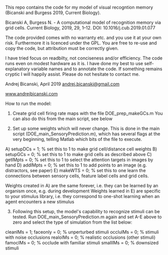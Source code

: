 This repo contains the code for my model of visual recogntion memory (Bicanski and Burgess 2019, Current Biology).

Bicanski A, Burgess N. - A computational model of recognition memory via grid cells. Current Biology, 2019, 29, 1–12. DOI: 10.1016/j.cub.2019.01.077

The code provided comes with no warranty etc. and you use it at your own risk. 
Furthermore it is licenced under the GPL. You are free to re-use and copy the 
code, but attribution must be correctly given.

I have tried focus on readbilty, not conciseness and/or efficiency. The code runs even on modest hardware as it 
is. I have done my best to use self-explanatory variable names and to annotate the code. 
If something remains cryptic I will happily assist. Please do not hesitate to contact me.

Andrej Bicanski, April 2019
andrej.bicanski@gmail.com

www.andrejbicanski.com



How to run the model:

1. Create grid cell firing rate maps with the file DOE_prep_makeGCs.m
You can also do this from the main script, see below

2. Set up some weights which will never change. This is done in the main script (DOE_main_SensoryPrediction.m), which has several flags at the very beginning, telling Matlab which bits of the file to execute.

A) setupDCs = 1; % set this to 1 to make grid cell/distance cell weights
B) setupGCs = 0; % set this to 1 to make grid cells as described above
C) getIMpts = 0; % set this to 1 to select the attention targets in images by hand
D) addIMpts = 0; % set this to 1 to add points to an image (e.g. distractors, see paper)
E) makeWTS  = 0; % set this to one learn the connections between sensory cells, feature label cells and grid cells.

Weights created in A) are the same forever, i.e. they can be learned by an organism once, e.g. during development
Weights learned in E) are specific to your stimulus library, i.e. they correspond to one-shot learning when an agent encounters a new stimulus

3. Following this setup, the model's capability to recognize stimuli can be tested. Run DOE_main_SensoryPrediction.m 
again and set A-E above to zero and select the type of simulation from the list below:

cleanIMs = 1;   faceonly = 0;   % unperturbed stimuli
occluIMs = 0;   % stimuli with noise occlusions
realoIMs = 0;   % realistic occlusions (other stimuli)
famocIMs = 0;   % occlude with familiar stimuli
smallIMs = 0;   % downsized stimuli

